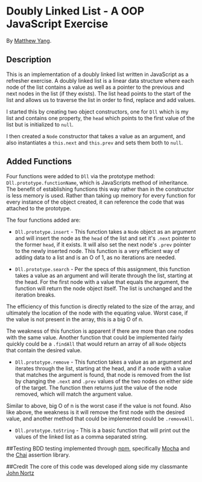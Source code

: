 # Doubly Linked List - A OOP JavaScript Exercise

By [Matthew Yang](http://www.matthewgyang.com).

## Description
This is an implementation of a doubly linked list written in JavaScript as a refresher exercise.  A doubly linked list is a linear data structure where each node of the list contains a value as well as a pointer to the previous and next nodes in the list (if they exists).  The list head points to the start of the list and allows us to traverse the list in order to find, replace and add values.

I started this by creating two object constructors, one for `Dll` which is my list and contains one property, the `head` which points to the first value of the list but is initialized to `null`.

I then created a `Node` constructor that takes a value as an argument, and also instantiates a `this.next` and `this.prev` and sets them both to `null`.

## Added Functions
Four functions were added to `Dll` via the prototype method: `Dll.prototype.functionName`, which is JavaScripts method of inheritance.  The benefit of establishing functions this way rather than in the constructor is less memory is used.  Rather than taking up memory for every function for every instance of the object created, it can reference the code that was attached to the prototype.

The four functions added are:

* `Dll.prototype.insert` - This function takes a `Node` object as an argument and will insert the node as the `head` of the list and set it's `.next` pointer to the former `head`, if it exists.  It will also set the next node's `.prev` pointer to the newly inserted node.  This function is a very efficient way of adding data to a list and is an O of 1, as no iterations are needed.

* `Dll.prototype.search` - Per the specs of this assignment, this function takes a value as an argument and will iterate through the list, starting at the head.  For the first node with a value that equals the argument, the function will return the node object itself.  The list is unchanged and the iteration breaks.

The efficiency of this function is directly related to the size of the array, and ultimately the location of the node with the equating value.  Worst case, if the value is not present in the array, this is a big O of n.

The weakness of this function is apparent if there are more than one nodes with the same value.  Another function that could be implemented fairly quickly could be a `.findAll` that would return an array of all `Node` objects that contain the desired value.

* `Dll.prototype.remove` - This function takes a value as an argument and iterates through the list, starting at the head, and if a node with a value that matches the argument is found, that node is removed from the list by changing the `.next` and `.prev` values of the two nodes on either side of the target.  The function then returns just the value of the node removed, which will match the argument value.

Similar to above, big O of n is the worst case if the value is not found.  Also like above, the weakness is it will remove the first node with the desired value, and another method that could be implemented could be `.removeAll`.

* `Dll.prototype.toString` - This is a basic function that will print out the values of the linked list as a comma separated string.

##Testing
BDD testing implemented through [npm](https://www.npmjs.com), specifically [Mocha](https://mochajs.org) and the [Chai](http://chaijs.com) assertion library.

##Credit
The core of this code was developed along side my classmante [John Nortz](https://github.com/JohnNortz)
